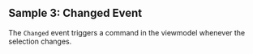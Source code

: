 ## Sample 3: Changed Event

The `Changed` event triggers a command in the viewmodel whenever the selection changes.
